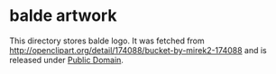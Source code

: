 balde artwork
=============

This directory stores balde logo. It was fetched from
http://openclipart.org/detail/174088/bucket-by-mirek2-174088 and is released
under [Public Domain](http://creativecommons.org/publicdomain/zero/1.0/).

